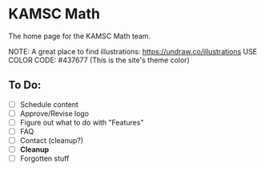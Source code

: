 # KAMSC Math

The home page for the KAMSC Math team.

NOTE: A great place to find illustrations: https://undraw.co/illustrations USE COLOR CODE: #437677 (This is the site's theme color)

## To Do:
- [ ] Schedule content
- [ ] Approve/Revise logo
- [ ] Figure out what to do with "Features"
- [ ] FAQ
- [ ] Contact (cleanup?)
- [ ] **Cleanup**
- [ ] Forgotten stuff
